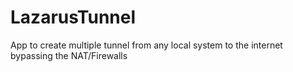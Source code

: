 # LazarusTunnel
App to create multiple tunnel from any local system to the internet bypassing the NAT/Firewalls
